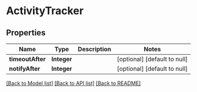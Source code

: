 # ActivityTracker
## Properties

| Name | Type | Description | Notes |
|------------ | ------------- | ------------- | -------------|
| **timeoutAfter** | **Integer** |  | [optional] [default to null] |
| **notifyAfter** | **Integer** |  | [optional] [default to null] |

[[Back to Model list]](../README.md#documentation-for-models) [[Back to API list]](../README.md#documentation-for-api-endpoints) [[Back to README]](../README.md)

